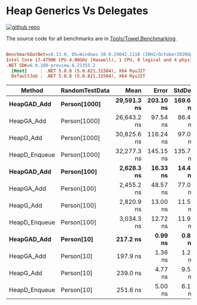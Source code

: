 # Heap Generics Vs Delegates

<a href="https://github.com/ZacharyPatten/Towel" alt="Github Repository"><img alt="github repo" src="https://img.shields.io/badge/github-repo-black?logo=github&amp;style=flat" title="Go To Github Repo" alt="Github Repository"></a>

The source code for all benchmarks are in [Tools/Towel.Benchmarking](https://github.com/ZacharyPatten/Towel/tree/main/Tools/Towel_Benchmarking).

``` ini

BenchmarkDotNet=v0.13.0, OS=Windows 10.0.19042.1110 (20H2/October2020Update)
Intel Core i7-4790K CPU 4.00GHz (Haswell), 1 CPU, 8 logical and 4 physical cores
.NET SDK=6.0.100-preview.6.21355.2
  [Host]     : .NET 5.0.8 (5.0.821.31504), X64 RyuJIT
  DefaultJob : .NET 5.0.8 (5.0.821.31504), X64 RyuJIT


```
|        Method | RandomTestData |        Mean |     Error |    StdDev |
|-------------- |--------------- |------------:|----------:|----------:|
|   **HeapGAD_Add** |   **Person[1000]** | **29,591.3 ns** | **203.10 ns** | **169.60 ns** |
|    HeapGA_Add |   Person[1000] | 26,643.2 ns |  97.54 ns |  86.47 ns |
|     HeapG_Add |   Person[1000] | 30,825.6 ns | 116.24 ns |  97.06 ns |
| HeapD_Enqueue |   Person[1000] | 32,277.3 ns | 145.15 ns | 135.77 ns |
|   **HeapGAD_Add** |    **Person[100]** |  **2,628.3 ns** |  **16.33 ns** |  **14.47 ns** |
|    HeapGA_Add |    Person[100] |  2,455.2 ns |  48.57 ns |  77.04 ns |
|     HeapG_Add |    Person[100] |  2,820.9 ns |  13.00 ns |  11.53 ns |
| HeapD_Enqueue |    Person[100] |  3,034.3 ns |  12.72 ns |  11.90 ns |
|   **HeapGAD_Add** |     **Person[10]** |    **217.2 ns** |   **0.99 ns** |   **0.87 ns** |
|    HeapGA_Add |     Person[10] |    197.9 ns |   1.36 ns |   1.27 ns |
|     HeapG_Add |     Person[10] |    239.0 ns |   4.77 ns |   9.52 ns |
| HeapD_Enqueue |     Person[10] |    251.6 ns |   5.00 ns |   6.14 ns |

